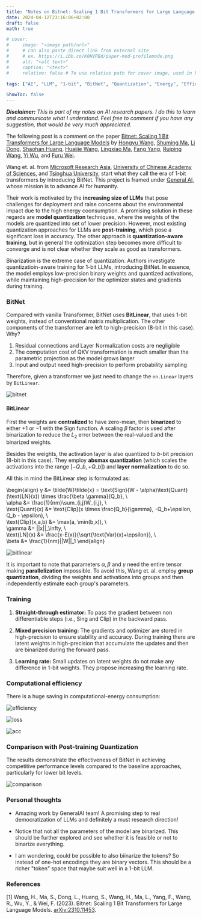 ```yaml
---
title: "Notes on Bitnet: Scaling 1 Bit Transformers for Large Language Models"
date: 2024-04-12T23:16:06+02:00
draft: false
math: true

# cover:
#     image: "<image path/url>"
#     # can also paste direct link from external site
#     # ex. https://i.ibb.co/K0HVPBd/paper-mod-profilemode.png
#     alt: "<alt text>"
#     caption: "<text>"
#     relative: false # To use relative path for cover image, used in hugo Page-bundles

tags: ["AI", "LLM", "1-bit", "BitNet", "Quantization", "Energy", "Efficiency", "Hardware", "Optimization"]

ShowToc: false
---
```


***Disclaimer:*** *This is part of my notes on AI research papers. I do this to learn and communicate what I understand. Feel free to comment if you have any suggestion, that would be very much appreciated.*

The following post is a comment on the paper [Bitnet: Scaling 1 Bit Transformers for Large Language Models](#1) by [Hongyu Wang](https://arxiv.org/search/cs?searchtype=author&query=Wang,+H), [Shuming Ma](https://arxiv.org/search/cs?searchtype=author&query=Ma,+S), [Li Dong](https://arxiv.org/search/cs?searchtype=author&query=Dong,+L), [Shaohan Huang](https://arxiv.org/search/cs?searchtype=author&query=Huang,+S), [Huaijie Wang](https://arxiv.org/search/cs?searchtype=author&query=Wang,+H), [Lingxiao Ma](https://arxiv.org/search/cs?searchtype=author&query=Ma,+L), [Fang Yang](https://arxiv.org/search/cs?searchtype=author&query=Yang,+F), [Ruiping Wang](https://arxiv.org/search/cs?searchtype=author&query=Wang,+R), [Yi Wu](https://arxiv.org/search/cs?searchtype=author&query=Wu,+Y), and [Furu Wei](https://arxiv.org/search/cs?searchtype=author&query=Wei,+F).


Wang et. al. from [Microsoft Research Asia](https://www.msra.cn/), [University of Chinese Academy of Sciences](https://english.ucas.ac.cn/), and [Tsinghua University](https://www.tsinghua.edu.cn/en/index.htm), start what they call the era of 1-bit transformers by introducing BitNet. This project is framed under [General AI](https://thegenerality.com/agi/), whose mission is to advance AI for humanity.

Their work is motivated by the **increasing size of LLMs** that pose challenges for deployment and raise concerns about the environmental impact due to the high energy coonsumption. A promising solution in these regards are **model quantization** techniques, where the weights of the models are quantized into set of lower precision. However, most existing quantization approaches for LLMs are **post-training**, which pose a significant loss in accuracy. The other approach is **quantization-aware training**, but in general the optimization step becomes more difficult to converge and is not clear whether they scale as good as transformers.

Binarization is the extreme case of quantization. Authors investigate quantizatioin-aware training for 1-bit LLMs, introducing BitNet. In essence, the model employs low-precision binary weights and quantized activations, while maintaining high-precision for the optimizer states and gradients during training. 

### BitNet

Compared with vanilla Transformer, BitNet uses **BitLinear**, that uses 1-bit weights, instead of conventional matrix multiplication. The other components of the transformer are left to high-precision (8-bit in this case). Why?

1. Residual connections and Layer Normalization costs are negligible
2. The computation cost of QKV transformation is much smaller than the parametric projection as the model grows larger
3. Input and output need high-precision to perform probability sampling

Therefore, given a transformer we just need to change the `nn.Linear` layers by `BitLinear`.

![bitnet](/figures/bitnet-scaling-1-bit-transformers-for-large-language-models/bitnet.png "The architecture of the BitNet, consisting of the stacks of attention layers and Feed-Forward Networks, where matrix multiplication is implemented as `BitLinear`.")


#### BitLinear
First the weights are **centralized** to have zero-mean, then **binarized** to either $+1$ or $-1$ with the Sign function. A scaling $\beta$ factor is used after binarization to reduce the $L_2$ error between the real-valued and the binarized weights.

Besides the weights, the activation layer is also quantized to $b$-bit precision (8-bit in this case). They employ **absmax quantization** (which scales the activations into the range $[-Q\_b, +Q\_b]$) and **layer normalization** to do so. 

All this in mind the BitLinear step is formulated as:

\begin{align}
y &= \tilde{W}\tilde{x} = \text{Sign}(W - \alpha)\text{Quant}(\text{LN}(x)) \times \frac{\beta \gamma}{Q\_b}, \\\
\alpha &= \frac{1}{nm}\sum\_{i,j}W\_{i,j}, \\\
\text{Quant}(x) &= \text{Clip}(x \times \frac{Q_b}{\gamma}, -Q_b+\epsilon, Q_b - \epsilon), \\\
\text{Clip}(x,a,b) &= \max(a, \min(b,x)), \\\
\gamma &= \|\|x\|\|_\infty, \\\
\text{LN}(x) &= \frac{x-E(x)}{\sqrt{\text{Var}(x)+\epsilon}}, \\\
\beta &= \frac{1}{nm}\|\|W\|\|_1
\end{align}

![bitlinear](/figures/bitnet-scaling-1-bit-transformers-for-large-language-models/bitlinear.png "The computation flow of the `BitLinear` block.")

It is important to note that parameters $\alpha, \beta$ and $\gamma$ need the entire tensor making **parallelization** impossible. To avoid this, Wang et. al. employ **group quantization**, dividing the weights and activations into groups and then independently estimate each group's parameters.


### Training

1. **Straight-through estimator:** To pass the gradient between non differentiable steps (i.e., Sing and Clip) in the backward pass.

2. **Mixed precision training:** The gradients and optimizer are stored in high-precision to ensure stability and accuracy. During training there are latent weights in high-precision that accumulate the updates and then are binarized during the forward pass. 

3. **Learning rate:** Small updates on latent weights do not make any difference in 1-bit weights. They propose increasing the learning rate.

### Computational efficiency

There is a huge saving in computational-energy consumption:

![efficiency](/figures/bitnet-scaling-1-bit-transformers-for-large-language-models/table-1.png "Energy consumption of BitNet against a vanilla Transformer varying different model sizes. 7nm and 45nm are two types of processes nodes. ADD stands for addition and MUL for multiplication of digits, in each of the WBits (weight bits) basis.")

![loss](/figures/bitnet-scaling-1-bit-transformers-for-large-language-models/loss-vs-en.png "Scaling curve against inference energy cost at 7nm process nodes vs scaling curve against model size. When considering the energy cost there is a dramatic improvement.")

![acc](/figures/bitnet-scaling-1-bit-transformers-for-large-language-models/acc-vs-en.png "Accuracy vs energy consumption of BitNet and FP16 Transformer. Zero-shot (left) and few-shot (right) performance of BitNet and FP16 Transformer against inference energy consumption.")


### Comparison with Post-training Quantization

The results demonstrate the effectiveness of BitNet in achieving competitive performance levels compared to the baseline approaches, particularly for lower bit levels.


![comparison](/figures/bitnet-scaling-1-bit-transformers-for-large-language-models/table-3.png "Zero-shot results for BitNet and the other baselines. PTQ indicates Post-training quantization. WG (Winograd), WGe (Winogrande), HS (Hellaswag) and SC (Storycloze) are four different benchmarking datasets. PPL stands for Perplexity on the validation set. All models are of size 6.7B parameters.")


### Personal thoughts

- Amazing work by GeneralAI team! A promising step to real democratization of LLMs and definitely a must research direction!

- Notice that not all the parameters of the model are binarized. This should be further explored and see whether it is feasible or not to binarize everything.

- I am wondering, could be possible to also biinarize the tokens? So instead of one-hot encodings they are binary vectors. This should be a richer "token" space that maybe suit well in a 1-bit LLM.




### References

<a id="1">[1]</a> Wang, H., Ma, S., Dong, L., Huang, S., Wang, H., Ma, L., Yang, F., Wang, R., Wu, Y., & Wei, F. (2023). Bitnet: Scaling 1 Bit Transformers for Large Language Models. [arXiv:2310.11453](https://arxiv.org/abs/2310.11453).